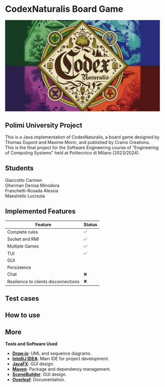 # CodexNaturalis Board Game
![](CodexNaturalis/src/main/resources/images/logo.jpg)
  
## Polimi University Project
This is a Java implementation of CodexNaturalis, a board game designed by Thomas Dupont and Maxime Morin, and published by Cranio Creations. This is the final project for the Software Engineering course of "Engineering of Computing Systems" held at Politecnico di Milano (2023/2024).

## Students
Giaccotto Carmen <br>
Gherman Denisa Minodora <br>
Franchetti-Rosada Alessia <br>
Maestrello Lucrezia <br>

## Implemented Features

| Feature                              |Status|
|--------------------------------------|----- |
| Complete rules                       | ✅   |
| Socket and RMI                       | ✅   |
| Multiple Games                       | ✅   |
| TUI                                  | ✅   |
| GUI                                  |      |
| Persistence                          |      |
| Chat                                 | ❌   |
| Resilience to clients disconnections | ❌   |

## Test cases

## How to use

## More

**Tools and Software Used**

- **[Draw.io](https://www.drawio.com)**: UML and sequence diagrams.
- **[IntelliJ IDEA](https://www.jetbrains.com/idea/)**: Main IDE for project development.
- **[JavaFX](https://openjfx.io/)**: GUI design.
- **[Maven](https://maven.apache.org/)**: Package and dependency management.
- **[SceneBuilder](https://gluonhq.com/products/scene-builder/)**: GUI design.
- **[Overleaf](https://www.overleaf.com/)**: Documentation.

